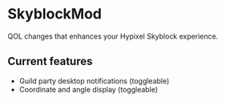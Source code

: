 # SkyblockMod
QOL changes that enhances your Hypixel Skyblock experience.

## Current features
- Guild party desktop notifications (toggleable)
- Coordinate and angle display (toggleable)
